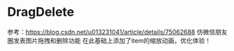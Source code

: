 # DragDelete
参考：https://blog.csdn.net/u013231041/article/details/75062688
     仿微信朋友圈发表图片拖拽和删除功能
在此基础上添加了item的缩放动画，优化体验！

